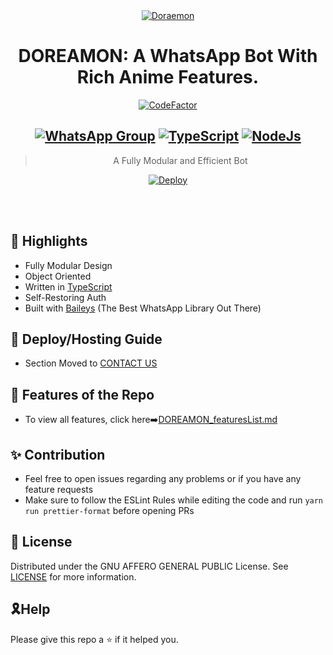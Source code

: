 <div align="center">
<a href="https://github.com/iamherok/Cara_public"><img src="https://i.ibb.co/svLhtyb/Doraemon.jpg" alt="Doraemon" border="0"></a>

# **DOREAMON: A WhatsApp Bot With Rich Anime Features.</h1>**

[![CodeFactor](https://www.codefactor.io/repository/github/shineiichijo/chitoge/badge)](https://www.codefactor.io/repository/github/shineiichijo/chitoge)

## [![WhatsApp Group](https://img.shields.io/badge/WhatsApp-25D366?style=for-the-badge&logo=whatsapp&logoColor=white)](Wa.me/+917892202052) [![TypeScript](https://img.shields.io/badge/TypeScript-007ACC?style=for-the-badge&logo=typescript&logoColor=white)](https://www.typescriptlang.org/) [![NodeJs](https://img.shields.io/badge/Node.js-43853D?style=for-the-badge&logo=node.js&logoColor=white)](https://nodejs.org/en/)

> A Fully Modular and Efficient Bot <br>

[![Deploy](https://www.herokucdn.com/deploy/button.png)](https://heroku.com/deploy?template=https://github.com/akumasugi/Doreamon.git)

</div><br/>
<br/>

## 🔖 Highlights

-   Fully Modular Design
-   Object Oriented
-   Written in [TypeScript](https://www.typescriptlang.org/)
-   Self-Restoring Auth
-   Built with [Baileys](https://github.com/adiwajshing/baileys) (The Best
    WhatsApp Library Out There)

## 📑 Deploy/Hosting Guide

-   Section Moved to
    [CONTACT US](Wa.me/+917892202052)

## 👀 Features of the Repo

-   To view all features, click
    here➡️[DOREAMON_featuresList.md](https://github.com/akumasugi/Doreamon/blob/main/Features.md)

## ✨ Contribution

-   Feel free to open issues regarding any problems or if you have any feature requests
-   Make sure to follow the ESLint Rules while editing the code and run
    `yarn run prettier-format` before opening PRs


## 📄 License

Distributed under the GNU AFFERO GENERAL PUBLIC License. See [LICENSE](/LICENSE)
for more information.

## 🎗Help
Please give this repo a ⭐ if it helped you.
 
